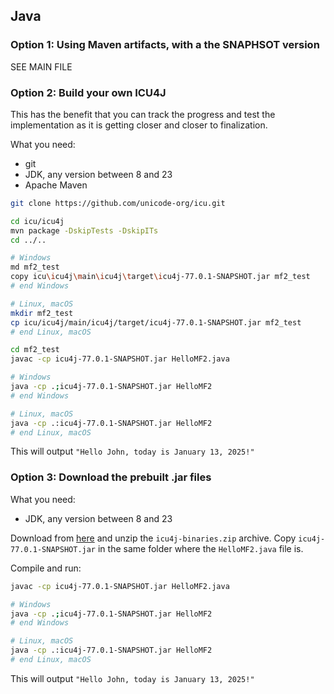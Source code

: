## Java

### Option 1: Using Maven artifacts, with a the SNAPHSOT version

SEE MAIN FILE

### Option 2: Build your own ICU4J

This has the benefit that you can track the progress and test the implementation
as it is getting closer and closer to finalization.

What you need:

* git
* JDK, any version between 8 and 23
* Apache Maven

```sh
git clone https://github.com/unicode-org/icu.git

cd icu/icu4j
mvn package -DskipTests -DskipITs
cd ../..

# Windows
md mf2_test
copy icu\icu4j\main\icu4j\target\icu4j-77.0.1-SNAPSHOT.jar mf2_test
# end Windows

# Linux, macOS
mkdir mf2_test
cp icu/icu4j/main/icu4j/target/icu4j-77.0.1-SNAPSHOT.jar mf2_test
# end Linux, macOS

cd mf2_test
javac -cp icu4j-77.0.1-SNAPSHOT.jar HelloMF2.java

# Windows
java -cp .;icu4j-77.0.1-SNAPSHOT.jar HelloMF2
# end Windows

# Linux, macOS
java -cp .:icu4j-77.0.1-SNAPSHOT.jar HelloMF2
# end Linux, macOS
```

This will output `"Hello John, today is January 13, 2025!"`

### Option 3: Download the prebuilt .jar files

What you need:

* JDK, any version between 8 and 23

Download from [here](http://www.sample.com) and unzip the `icu4j-binaries.zip` archive.
Copy `icu4j-77.0.1-SNAPSHOT.jar` in the same folder where the `HelloMF2.java` file is.

Compile and run:

```sh
javac -cp icu4j-77.0.1-SNAPSHOT.jar HelloMF2.java

# Windows
java -cp .;icu4j-77.0.1-SNAPSHOT.jar HelloMF2
# end Windows

# Linux, macOS
java -cp .:icu4j-77.0.1-SNAPSHOT.jar HelloMF2
# end Linux, macOS
```

This will output `"Hello John, today is January 13, 2025!"`
